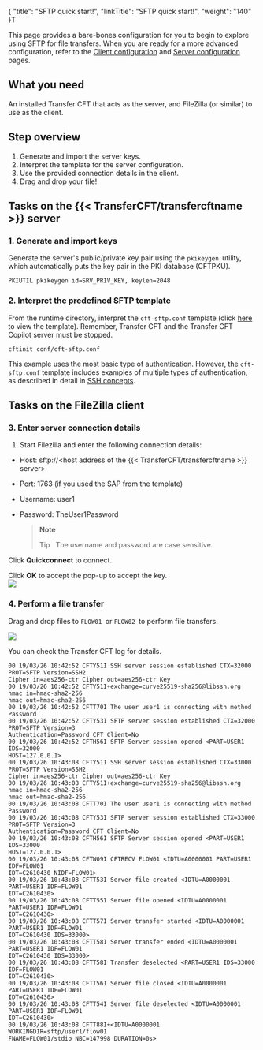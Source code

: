 {
    "title": "SFTP quick start!",
    "linkTitle": "SFTP quick start!",
    "weight": "140"
}T

This page provides a bare-bones configuration for you to begin to explore using SFTP for file transfers. When you are ready for a more advanced configuration, refer to the [Client configuration](../sftp_client) and [Server configuration](../sftp_server) pages.

## What you need

An installed Transfer CFT that acts as the server, and FileZilla (or similar) to use as the client.

## Step overview

1. Generate and import the server keys.
1. Interpret the template for the server configuration.
1. Use the provided connection details in the client.
1. Drag and drop your file!

## Tasks on the {{< TransferCFT/transfercftname  >}} server

### 1. Generate and import keys

Generate the server's public/private key pair using the `pkikeygen `utility, which automatically puts the key pair in the PKI database (CFTPKU).

```
PKIUTIL pkikeygen id=SRV_PRIV_KEY, keylen=2048
```

### 2. Interpret the predefined SFTP template

From the runtime directory, interpret the `cft-sftp.conf` template (click [here]() to view the template). Remember, Transfer CFT and the Transfer CFT Copilot server must be stopped.

```
cftinit conf/cft-sftp.conf
```

This example uses the most basic type of authentication. However, the `cft-sftp.conf` template includes examples of multiple types of authentication, as described in detail in [SSH concepts](../sftp_keys_concepts).

## Tasks on the FileZilla client

### 3. Enter server connection details

1. Start Filezilla and enter the following connection details:

- Host: sftp://&lt;host address of the {{< TransferCFT/transfercftname >}} server>

- Port: 1763 (if you used the SAP from the template)

- Username: user1

- Password: TheUser1Password  

    > **Note**
    >
    > Tip  
    > The username and password are case sensitive.

Click **Quickconnect** to connect.

Click **OK** to accept the pop-up to accept the key.  
![]($1)

### 4. Perform a file transfer

Drag and drop files to `FLOW01 `or `FLOW02 `to perform file transfers.

![]($1)

You can check the Transfer CFT log for details.

```
00 19/03/26 10:42:52 CFTY51I SSH server session established CTX=32000 PROT=SFTP Version=SSH2
Cipher in=aes256-ctr Cipher out=aes256-ctr Key
00 19/03/26 10:42:52 CFTY51I+exchange=curve25519-sha256@libssh.org hmac in=hmac-sha2-256
hmac out=hmac-sha2-256
00 19/03/26 10:42:52 CFTT70I The user user1 is connecting with method Password
00 19/03/26 10:42:52 CFTY53I SFTP server session established CTX=32000 PROT=SFTP Version=3
Authentication=Password CFT Client=No
00 19/03/26 10:42:52 CFTH56I SFTP Server session opened <PART=USER1 IDS=32000
HOST=127.0.0.1>
00 19/03/26 10:43:08 CFTY51I SSH server session established CTX=33000 PROT=SFTP Version=SSH2
Cipher in=aes256-ctr Cipher out=aes256-ctr Key
00 19/03/26 10:43:08 CFTY51I+exchange=curve25519-sha256@libssh.org hmac in=hmac-sha2-256
hmac out=hmac-sha2-256
00 19/03/26 10:43:08 CFTT70I The user user1 is connecting with method Password
00 19/03/26 10:43:08 CFTY53I SFTP server session established CTX=33000 PROT=SFTP Version=3
Authentication=Password CFT Client=No
00 19/03/26 10:43:08 CFTH56I SFTP Server session opened <PART=USER1 IDS=33000
HOST=127.0.0.1>
00 19/03/26 10:43:08 CFTW09I CFTRECV FLOW01 <IDTU=A0000001 PART=USER1 IDF=FLOW01
IDT=C2610430 NIDF=FLOW01>
00 19/03/26 10:43:08 CFTT53I Server file created <IDTU=A0000001 PART=USER1 IDF=FLOW01
IDT=C2610430>
00 19/03/26 10:43:08 CFTT55I Server file opened <IDTU=A0000001 PART=USER1 IDF=FLOW01
IDT=C2610430>
00 19/03/26 10:43:08 CFTT57I Server transfer started <IDTU=A0000001 PART=USER1 IDF=FLOW01
IDT=C2610430 IDS=33000>
00 19/03/26 10:43:08 CFTT58I Server transfer ended <IDTU=A0000001 PART=USER1 IDF=FLOW01
IDT=C2610430 IDS=33000>
00 19/03/26 10:43:08 CFTT58I Transfer deselected <PART=USER1 IDS=33000 IDF=FLOW01
IDT=C2610430>
00 19/03/26 10:43:08 CFTT56I Server file closed <IDTU=A0000001 PART=USER1 IDF=FLOW01
IDT=C2610430>
00 19/03/26 10:43:08 CFTT54I Server file deselected <IDTU=A0000001 PART=USER1 IDF=FLOW01
IDT=C2610430>
00 19/03/26 10:43:08 CFTT88I+<IDTU=A0000001 WORKINGDIR=sftp/user1/flow01
FNAME=FLOW01/stdio NBC=147998 DURATION=0s>
```
